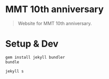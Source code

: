 # MMT 10th anniversary

> Website for MMT 10th anniversary.

# Setup & Dev

```bash
gem install jekyll bundler
bundle

jekyll s
```
